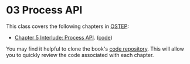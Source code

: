 # 03 Process API

This class covers the following chapters in [OSTEP](https://pages.cs.wisc.edu/~remzi/OSTEP/):

- [Chapter 5 Interlude: Process API](https://pages.cs.wisc.edu/~remzi/OSTEP/cpu-api.pdf). ([code](https://github.com/remzi-arpacidusseau/ostep-code/tree/master/cpu-api))

You may find it helpful to clone the book's [code repository](https://github.com/remzi-arpacidusseau/ostep-code). This will allow you to quickly review the code associated with each chapter.
